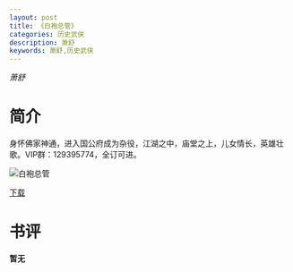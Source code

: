```yaml
---
layout: post
title: 《白袍总管》
categories: 历史武侠
description: 萧舒
keywords: 萧舒,历史武侠
---
```

*萧舒*
# 简介
身怀佛家神通，进入国公府成为杂役，江湖之中，庙堂之上，儿女情长，英雄壮歌。VIP群：129395774，全订可进。

![白袍总管](https://cdn.jsdelivr.net/gh/YYbooks0/yybooks0img@master/bookscover2/白袍总管.8fkwfwys0ug.jpg)

[下载](https://link.jscdn.cn/1drv/aHR0cHM6Ly8xZHJ2Lm1zL3QvcyFBaGU2R2dNWmVFb2poZ1oySUFKeGtMN2RLUFZKP2U9bUxSN2Fn.txt)

# 书评
**暂无**